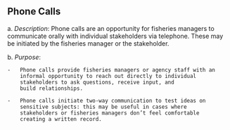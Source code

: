 ## Phone Calls

a.  *Description*: Phone calls are an opportunity for fisheries managers
    to communicate orally with individual stakeholders via telephone.
    These may be initiated by the fisheries manager or the stakeholder.

b.  *Purpose*:

    -   Phone calls provide fisheries managers or agency staff with an
        informal opportunity to reach out directly to individual
        stakeholders to ask questions, receive input, and
        build relationships.

    -   Phone calls initiate two-way communication to test ideas on
        sensitive subjects: this may be useful in cases where
        stakeholders or fisheries managers don’t feel comfortable
        creating a written record.